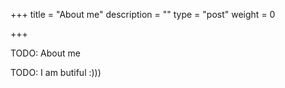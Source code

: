 +++
title = "About me"
description = ""
type = "post"
weight = 0

+++

TODO: About me

TODO: I am butiful :)))
